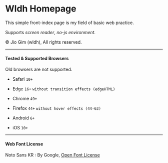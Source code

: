 Wldh Homepage
=============

This simple front-index page is my field of basic web practice.

Supports *screen reader*, *no-js environment*.

&copy; Jio Gim (wldh), All rights reserved.

---

#### Tested & Supported Browsers

Old browsers are not supported.

+ Safari `10+`
+ Edge `16+` `without transition effects (edgeHTML)`
+ Chrome `49+`
+ Firefox `44+` `without hover effects (44-63)`

+ Android `6+`
+ iOS `10+`

---

#### Web Font License

Noto Sans KR : By Google, [Open Font License](https://scripts.sil.org/OFL_web)
